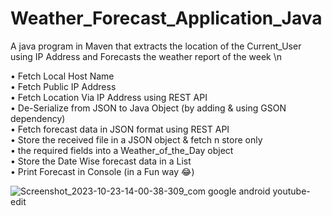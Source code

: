 # Weather_Forecast_Application_Java
A java program in Maven that extracts the location of the Current_User using IP Address and Forecasts the weather report of the week \n

• Fetch Local Host Name  
• Fetch Public IP Address  
• Fetch Location Via IP Address using REST API  
• De-Serialize from JSON to Java Object (by adding & using GSON dependency)   
• Fetch forecast data in JSON format using REST API   
• Store the received file in a JSON object & fetch n store only   
• the required fields into a Weather_of_the_Day object   
• Store the Date Wise forecast data in a List   
• Print Forecast in Console (in a Fun way 😂)  


![Screenshot_2023-10-23-14-00-38-309_com google android youtube-edit](https://github.com/DebopamParam/Weather_Forecast_Application_Java/assets/116789128/184b4edc-a644-486d-9bf1-04f9ae9dc2bf)
